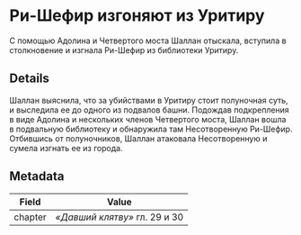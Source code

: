 # Ри-Шефир изгоняют из Уритиру
С помощью Адолина и Четвертого моста Шаллан отыскала, вступила в столкновение и изгнала Ри-Шефир из библиотеки Уритиру.

## Details
Шаллан выяснила, что за убийствами в Уритиру стоит полуночная суть, и выследила ее до одного из подвалов башни. Подождав подкрепления в виде Адолина и нескольких членов Четвертого моста, Шаллан вошла в подвальную библиотеку и обнаружила там Несотворенную Ри-Шефир. Отбившись от полуночников, Шаллан атаковала Несотворенную и сумела изгнать ее из города.

## Metadata
| Field | Value |
| ----- | ----- |
| chapter | *«Давший клятву»* гл. 29 и 30 |
